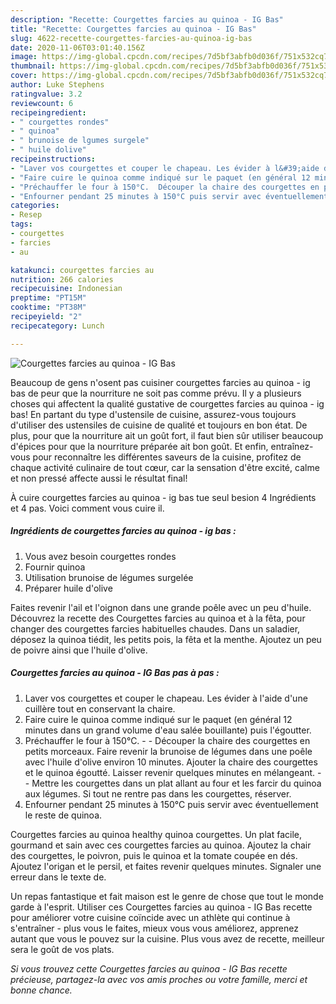 ```yaml
---
description: "Recette: Courgettes farcies au quinoa - IG Bas"
title: "Recette: Courgettes farcies au quinoa - IG Bas"
slug: 4622-recette-courgettes-farcies-au-quinoa-ig-bas
date: 2020-11-06T03:01:40.156Z
image: https://img-global.cpcdn.com/recipes/7d5bf3abfb0d036f/751x532cq70/courgettes-farcies-au-quinoa-ig-bas-photo-principale-de-la-recette.jpg
thumbnail: https://img-global.cpcdn.com/recipes/7d5bf3abfb0d036f/751x532cq70/courgettes-farcies-au-quinoa-ig-bas-photo-principale-de-la-recette.jpg
cover: https://img-global.cpcdn.com/recipes/7d5bf3abfb0d036f/751x532cq70/courgettes-farcies-au-quinoa-ig-bas-photo-principale-de-la-recette.jpg
author: Luke Stephens
ratingvalue: 3.2
reviewcount: 6
recipeingredient:
- " courgettes rondes"
- " quinoa"
- " brunoise de lgumes surgele"
- " huile dolive"
recipeinstructions:
- "Laver vos courgettes et couper le chapeau. Les évider à l&#39;aide d&#39;une cuillère tout en conservant la chaire."
- "Faire cuire le quinoa comme indiqué sur le paquet (en général 12 minutes dans un grand volume d&#39;eau salée bouillante) puis l&#39;égoutter."
- "Préchauffer le four à 150°C.  Découper la chaire des courgettes en petits morceaux. Faire revenir la brunoise de légumes dans une poêle avec l&#39;huile d&#39;olive environ 10 minutes. Ajouter la chaire des courgettes et le quinoa égoutté. Laisser revenir quelques minutes en mélangeant.  Mettre les courgettes dans un plat allant au four et les farcir du quinoa aux légumes. Si tout ne rentre pas dans les courgettes, réserver."
- "Enfourner pendant 25 minutes à 150°C puis servir avec éventuellement le reste de quinoa."
categories:
- Resep
tags:
- courgettes
- farcies
- au

katakunci: courgettes farcies au 
nutrition: 266 calories
recipecuisine: Indonesian
preptime: "PT15M"
cooktime: "PT38M"
recipeyield: "2"
recipecategory: Lunch

---
```



![Courgettes farcies au quinoa - IG Bas](https://img-global.cpcdn.com/recipes/7d5bf3abfb0d036f/751x532cq70/courgettes-farcies-au-quinoa-ig-bas-photo-principale-de-la-recette.jpg)

Beaucoup de gens n'osent pas cuisiner courgettes farcies au quinoa - ig bas de peur que la nourriture ne soit pas comme prévu. Il y a plusieurs choses qui affectent la qualité gustative de courgettes farcies au quinoa - ig bas! En partant du type d'ustensile de cuisine, assurez-vous toujours d'utiliser des ustensiles de cuisine de qualité et toujours en bon état. De plus, pour que la nourriture ait un goût fort, il faut bien sûr utiliser beaucoup d'épices pour que la nourriture préparée ait bon goût. Et enfin, entraînez-vous pour reconnaître les différentes saveurs de la cuisine, profitez de chaque activité culinaire de tout cœur, car la sensation d'être excité, calme et non pressé affecte aussi le résultat final!

<!--inarticleads1-->

À cuire courgettes farcies au quinoa - ig bas tue seul besion 4 Ingrédients et 4 pas. Voici comment vous cuire il.

##### Ingrédients de courgettes farcies au quinoa - ig bas :

1. Vous avez besoin  courgettes rondes
1. Fournir  quinoa
1. Utilisation  brunoise de légumes surgelée
1. Préparer  huile d&#39;olive


Faites revenir l&#39;ail et l&#39;oignon dans une grande poêle avec un peu d&#39;huile. Découvrez la recette des Courgettes farcies au quinoa et à la fêta, pour changer des courgettes farcies habituelles chaudes. Dans un saladier, déposez la quinoa tiédit, les petits pois, la fêta et la menthe. Ajoutez un peu de poivre ainsi que l&#39;huile d&#39;olive. 

<!--inarticleads2-->

##### Courgettes farcies au quinoa - IG Bas pas à pas :

1. Laver vos courgettes et couper le chapeau. Les évider à l&#39;aide d&#39;une cuillère tout en conservant la chaire.
1. Faire cuire le quinoa comme indiqué sur le paquet (en général 12 minutes dans un grand volume d&#39;eau salée bouillante) puis l&#39;égoutter.
1. Préchauffer le four à 150°C. -  - Découper la chaire des courgettes en petits morceaux. Faire revenir la brunoise de légumes dans une poêle avec l&#39;huile d&#39;olive environ 10 minutes. Ajouter la chaire des courgettes et le quinoa égoutté. Laisser revenir quelques minutes en mélangeant. -  - Mettre les courgettes dans un plat allant au four et les farcir du quinoa aux légumes. Si tout ne rentre pas dans les courgettes, réserver.
1. Enfourner pendant 25 minutes à 150°C puis servir avec éventuellement le reste de quinoa.


Courgettes farcies au quinoa healthy quinoa courgettes. Un plat facile, gourmand et sain avec ces courgettes farcies au quinoa. Ajoutez la chair des courgettes, le poivron, puis le quinoa et la tomate coupée en dés. Ajoutez l&#39;origan et le persil, et faites revenir quelques minutes. Signaler une erreur dans le texte de. 

<!--inarticleads1-->

<p>
Un repas fantastique et fait maison est le genre de chose que tout le monde garde à l'esprit. Utiliser ces Courgettes farcies au quinoa - IG Bas recette pour améliorer votre cuisine coïncide avec un athlète qui continue à s'entraîner - plus vous le faites, mieux vous vous améliorez, apprenez autant que vous le pouvez sur la cuisine. Plus vous avez de recette, meilleur sera le goût de vos plats.
</p>

<p>
<i>Si vous trouvez cette Courgettes farcies au quinoa - IG Bas recette précieuse, partagez-la avec vos amis proches ou votre famille, merci et bonne chance.</i>
</p>
